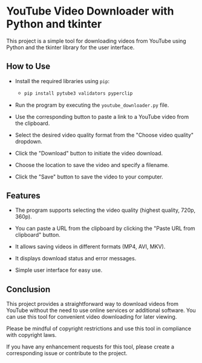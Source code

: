# YouTube Video Downloader with Python and tkinter

This project is a simple tool for downloading videos from YouTube using Python and the tkinter library for the user interface.

## How to Use

* Install the required libraries using `pip`:

  * ```bash
    pip install pytube3 validators pyperclip
    ```

* Run the program by executing the `youtube_downloader.py` file.

* Use the corresponding button to paste a link to a YouTube video from the clipboard.

* Select the desired video quality format from the "Choose video quality" dropdown.

* Click the "Download" button to initiate the video download.

* Choose the location to save the video and specify a filename.

* Click the "Save" button to save the video to your computer.

## Features

* The program supports selecting the video quality (highest quality, 720p, 360p).

* You can paste a URL from the clipboard by clicking the "Paste URL from clipboard" button.

* It allows saving videos in different formats (MP4, AVI, MKV).

* It displays download status and error messages.

* Simple user interface for easy use.

## Conclusion

This project provides a straightforward way to download videos from YouTube without the need to use online services or additional software. You can use this tool for convenient video downloading for later viewing.

Please be mindful of copyright restrictions and use this tool in compliance with copyright laws.

If you have any enhancement requests for this tool, please create a corresponding issue or contribute to the project.
